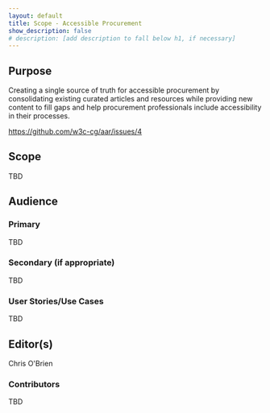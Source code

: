 ```yaml
---
layout: default
title: Scope - Accessible Procurement
show_description: false
# description: [add description to fall below h1, if necessary]
---
```


## Purpose

Creating a single source of truth for accessible procurement by consolidating existing curated articles and resources while providing new content to fill gaps and help procurement professionals include accessibility in their processes.

https://github.com/w3c-cg/aar/issues/4

## Scope

TBD

## Audience

### Primary

TBD

### Secondary (if appropriate)

TBD

### User Stories/Use Cases

TBD

## Editor(s)

Chris O'Brien

### Contributors

TBD
